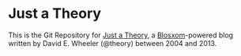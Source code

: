 Just a Theory
=============

This is the Git Repository for [Just a Theory](http://justatheory.com/), a
[Blosxom](http://blosxom.sourceforge.net)-powered blog written by David E.
Wheeler (@theory) between 2004 and 2013.

